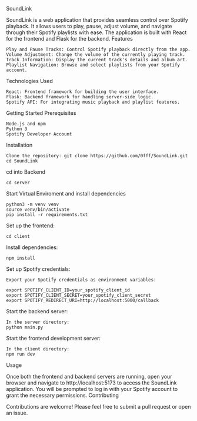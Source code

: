 SoundLink

SoundLink is a web application that provides seamless control over Spotify playback. It allows users to play, pause, adjust volume, and navigate through their Spotify playlists with ease. The application is built with React for the frontend and Flask for the backend.
Features

    Play and Pause Tracks: Control Spotify playback directly from the app.
    Volume Adjustment: Change the volume of the currently playing track.
    Track Information: Display the current track's details and album art.
    Playlist Navigation: Browse and select playlists from your Spotify account.

Technologies Used

    React: Frontend framework for building the user interface.
    Flask: Backend framework for handling server-side logic.
    Spotify API: For integrating music playback and playlist features.

Getting Started
Prerequisites

    Node.js and npm
    Python 3
    Spotify Developer Account

Installation

    Clone the repository: git clone https://github.com/0fff/SoundLink.git
    cd SoundLink

cd into Backend

    cd server

Start Virtual Enviroment and install dependencies 

    python3 -m venv venv
    source venv/bin/activate
    pip install -r requirements.txt

Set up the frontend:

    cd client

 Install dependencies:

    npm install

Set up Spotify credentials:

    Export your Spotify credentials as environment variables:
    
    export SPOTIFY_CLIENT_ID=your_spotify_client_id
    export SPOTIFY_CLIENT_SECRET=your_spotify_client_secret
    export SPOTIFY_REDIRECT_URI=http://localhost:5000/callback

Start the backend server:

    In the server directory:
    python main.py

Start the frontend development server:

    In the client directory:
    npm run dev

Usage

Once both the frontend and backend servers are running, open your browser and navigate to http://localhost:5173 to access the SoundLink application. You will be prompted to log in with your Spotify account to grant the necessary permissions.
Contributing

Contributions are welcome! Please feel free to submit a pull request or open an issue.
